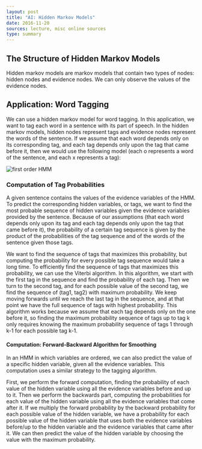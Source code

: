 ```yaml
---
layout: post
title: "AI: Hidden Markov Models"
date: 2016-11-20
sources: lecture, misc online sources
type: summary
---
```


## The Structure of Hidden Markov Models
Hidden markov models are markov models that contain two types of nodes: hidden nodes and evidence nodes. We can only observe the values of the evidence nodes.

## Application: Word Tagging
We can use a hidden markov model for word tagging. In this application, we want to tag each word in a sentence with its part of speech. In the hidden markov models, hidden nodes represent tags and evidence nodes represent the words of the sentence.
If we assume that each word depends only on its corresponding tag, and each tag depends only upon the tag that came before it, then we would use the following model (each o represents a word of the sentence, and each x represents a tag):

![first order HMM](http://learning.cis.upenn.edu/cis520_fall2009/uploads/Lectures/hmm.png)

### Computation of Tag Probabilities
A given sentence contains the values of the evidence variables of the HMM. To predict the corresponding hidden variables, or tags, we want to find the most probable sequence of hidden variables given the evidence variables provided by the sentence.
Because of our assumptions (that each word depends only upon its tag and each tag depends only upon the tag that came before it), the probability of a certain tag sequence is given by the product of the probabilities of the tag sequence and of the words of the sentence given those tags.

We want to find the sequence of tags that maximizes this probability, but computing the probability for every possible tag sequence would take a long time. To efficiently find the sequence of tags that maximizes this probability, we can use the Viterbi algorithm. In this algorithm, we start with the first tag in the sequence and find the probability of each tag. Then we turn to the second tag, and for each possible value of the second tag, we find the sequence of (tag1, tag2) with maximum probability. We keep moving forwards until we reach the last tag in the sequence, and at that point we have the full sequence of tags with highest probability. This algorithm works because we assume that each tag depends only on the one before it, so finding the maximum probability sequence of tags up to tag k only requires knowing the maximum probability sequence of tags 1 through k-1 for each possible tag k-1.

#### Computation: Forward-Backward Algorithm for Smoothing
In an HMM in which variables are ordered, we can also predict the value of a specific hidden variable, given all the evidence variables. This computation uses a similar strategy to the tagging algorithm.

First, we perform the forward computation, finding the probability of each value of the hidden variable using all the evidence variables before and up to it. Then we perform the backwards part, computing the probabilities for each value of the hidden variable using all the evidence variables that come after it. If we multiply the forward probability by the backward probability for each possible value of the hidden variable, we have a probability for each possible value of the hidden variable that uses both the evidence variables before/up to the hidden variable and the evidence variables that came after it. We can then predict the value of the hidden variable by choosing the value with the maximum probability.

